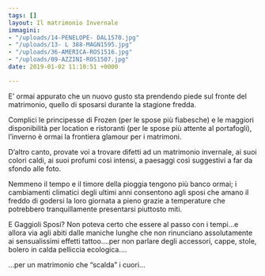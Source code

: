 ```yaml
---
tags: []
layout: Il matrimonio Invernale
immagini:
- "/uploads/14-PENELOPE- DAL1570.jpg"
- "/uploads/13- L 388-MAGN1595.jpg"
- "/uploads/36-AMERICA-ROS1516.jpg"
- "/uploads/09-AZZINI-ROS1507.jpg"
date: 2019-01-02 11:10:51 +0000

---
```

E’ ormai appurato che un nuovo gusto sta prendendo piede sul fronte del matrimonio, quello di sposarsi durante la stagione fredda.

Complici le principesse di Frozen (per le spose più fiabesche) e le maggiori disponibilità per location e ristoranti (per le spose più attente al portafogli), l’inverno è ormai la frontiera glamour per i matrimoni.

D’altro canto, provate voi a trovare difetti ad un matrimonio invernale, ai suoi colori caldi, ai suoi profumi così intensi, a paesaggi così suggestivi a far da sfondo alle foto.

Nemmeno il tempo e il timore della pioggia tengono più banco ormai; i cambiamenti climatici degli ultimi anni consentono agli sposi che amano il freddo di godersi la loro giornata a pieno grazie a temperature che potrebbero tranquillamente presentarsi piuttosto miti.

E Gaggioli Sposi? Non poteva certo che essere al passo con i tempi…e allora via agli abiti dalle maniche lunghe che non rinunciano assolutamente ai sensualissimi effetti tattoo….per non parlare degli accessori, cappe, stole, bolero in calda pelliccia ecologica….

…per un matrimonio che “scalda” i cuori…